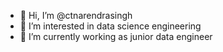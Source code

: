 - 👋 Hi, I’m @ctnarendrasingh
- 👀 I’m interested in data science engineering
- 🌱 I’m currently working as junior data engineer

<!---
ctnarendrasingh/ctnarendrasingh is a ✨ special ✨ repository because its `README.md` (this file) appears on your GitHub profile.
You can click the Preview link to take a look at your changes.
--->
